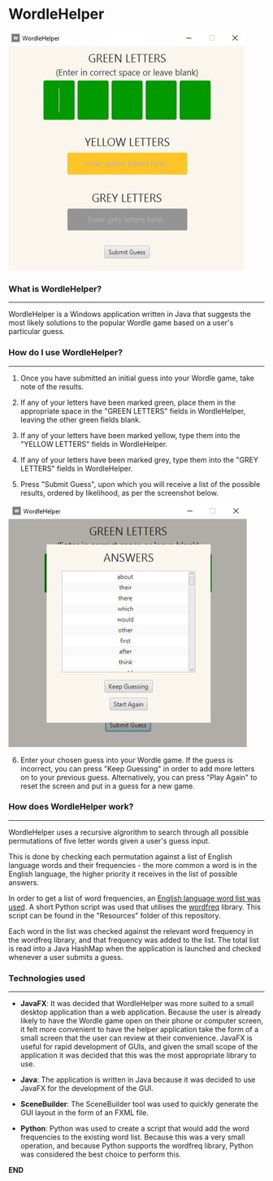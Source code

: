 # WordleHelper
![](./readme_images/mainscreen.JPG)


### **What is WordleHelper?**
---
WordleHelper is a Windows application written in Java that suggests the most likely solutions to the popular Wordle game based on a user's particular guess.

### **How do I use WordleHelper?**
---
1. Once you have submitted an initial guess into your Wordle game, take note of the results. 

2. If any of your letters have been marked green, place them in the appropriate space in the "GREEN LETTERS" fields in WordleHelper, leaving the other green fields blank. 

3. If any of your letters have been marked yellow, type them into the "YELLOW LETTERS" fields in WordleHelper.

4. If any of your letters have been marked grey, type them into the "GREY LETTERS" fields in WordleHelper.

5. Press "Submit Guess", upon which you will receive a list of the possible results, ordered by likelihood, as per the screenshot below. 

![](./readme_images/answers.JPG)

6. Enter your chosen guess into your Wordle game. If the guess is incorrect, you can press "Keep Guessing" in order to add more letters on to your previous guess. Alternatively, you can press "Play Again" to reset the screen and put in a guess for a new game. 

### **How does WordleHelper work?**
---

WordleHelper uses a recursive algrorithm to search through all possible permutations of five letter words given a user's guess input. 

This is done by checking each permutation against a list of English language words and their frequencies - the more common a word is in the English language, the higher priority it receives in the list of possible answers. 

In order to get a list of word frequencies, an [English language word list was used](https://github.com/dwyl/english-words). A short Python script was used that utilises the [wordfreq](https://pypi.org/project/wordfreq/) library. This script can be found in the "Resources" folder of this repository.

Each word in the list was checked against the relevant word frequency in the wordfreq library, and that frequency was added to the list. The total list is read into a Java HashMap when the application is launched and checked whenever a user submits a guess. 

### **Technologies used**
---

* **JavaFX**: It was decided that WordleHelper was more suited to a small desktop application than a web application. Because the user is already likely to have the Wordle game open on their phone or computer screen, it felt more convenient to have the helper application take the form of a small screen that the user can review at their convenience. JavaFX is useful for rapid development of GUIs, and given the small scope of the application it was decided that this was the most appropriate library to use.

* **Java**: The application is written in Java because it was decided to use JavaFX for the development of the GUI.

* **SceneBuilder**: The SceneBuilder tool was used to quickly generate the GUI layout in the form of an FXML file. 

* **Python**: Python was used to create a script that would add the word frequencies to the existing word list. Because this was a very small operation, and because Python supports the wordfreq library, Python was considered the best choice to perform this.

**END**



